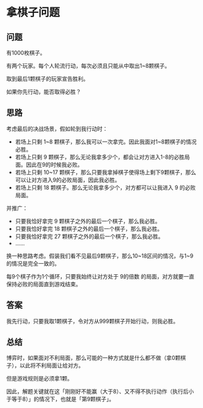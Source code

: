 # 拿棋子问题

## 问题

有1000枚棋子。

有两个玩家。每个人轮流行动，每次必须且只能从中取出1~8颗棋子。

取到最后1颗棋子的玩家宣告胜利。

如果你先行动，能否取得必胜？

## 思路

考虑最后的决战场景，假如轮到我行动时：

- 若场上只剩 1~8 颗棋子，那么我可以一次拿完。因此我面对1~8颗棋子的情况必胜。
- 若场上只剩 9 颗棋子，那么无论我拿多少个，都会让对方进入1-8的必胜局面。因此在9的时候我必败。
- 若场上只剩 10~17 颗棋子，那么只要我拿掉棋子使得场上剩下9颗棋子，那么可以让对方进入9的必败局面，因此我必胜。
- 若场上只剩 18 颗棋子。那么无论我拿多少个，对方都可以让我进入 9 的必败局面。

并推广：

- 只要我恰好拿完 9 颗棋子之外的最后一个棋子，那么我必胜。
- 只要我恰好拿完 18 颗棋子之外的最后一个棋子，那么我必胜。
- 只要我恰好拿完 27 颗棋子之外的最后一个棋子，那么我必胜。
- ......

换一种思路考虑。假装我们看不见最后9颗棋子，那么10~18区间的情况，与1~9的情况是完全一致的。

每9个棋子作为1个循环，只要我始终让对方处于 9的倍数 的局面，对方就要一直保持必败的局面直到游戏结束。

## 答案

我先行动，只要我取1颗棋子，令对方从999颗棋子开始行动，则我必胜。

## 总结

博弈时，如果面对不利局面，那么可能的一种方式就是什么都不做（拿0颗棋子），以此将不利局面让给对方。

但是游戏规则是必须拿1颗。

因此，解题关键就在这「刚刚好不能赢（大于8）、又不得不执行动作（执行后小于等于8）」的情况下，也就是「第9颗棋子」。
